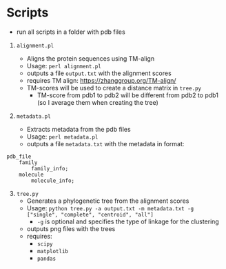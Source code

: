 # Scripts

- run all scripts in a folder with pdb files

1. `alignment.pl`
    - Aligns the protein sequences using TM-align
    - Usage: `perl alignment.pl`
    - outputs a file `output.txt` with the alignment scores 
    - requires TM align: https://zhanggroup.org/TM-align/
    - TM-scores will be used to create a distance matrix in `tree.py`
        - TM-score from pdb1 to pdb2 will be different from pdb2 to pdb1 (so I average them when creating the tree)
        

2. `metadata.pl`
    - Extracts metadata from the pdb files
    - Usage: `perl metadata.pl`
    - outputs a file `metadata.txt` with the metadata in format: 

```
pdb_file
    family
        family_info;
    molecule
        molecule_info;
```

3. `tree.py`
    - Generates a phylogenetic tree from the alignment scores
    - Usage: `python tree.py -a output.txt -m metadata.txt -g ["single", "complete", "centroid", "all"]`
        - `-g` is optional and specifies the type of linkage for the clustering
    - outputs png files with the trees
    - requires:
        - `scipy`
        - `matplotlib`
        - `pandas`
    
        